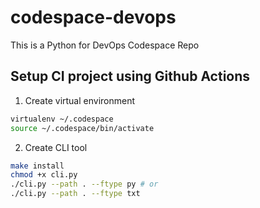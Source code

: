 # codespace-devops
This is a Python for DevOps Codespace Repo

## Setup CI project using Github Actions

1. Create virtual environment
```bash
virtualenv ~/.codespace 
source ~/.codespace/bin/activate
```

2. Create CLI tool
```bash
make install
chmod +x cli.py
./cli.py --path . --ftype py # or
./cli.py --path . --ftype txt
```

